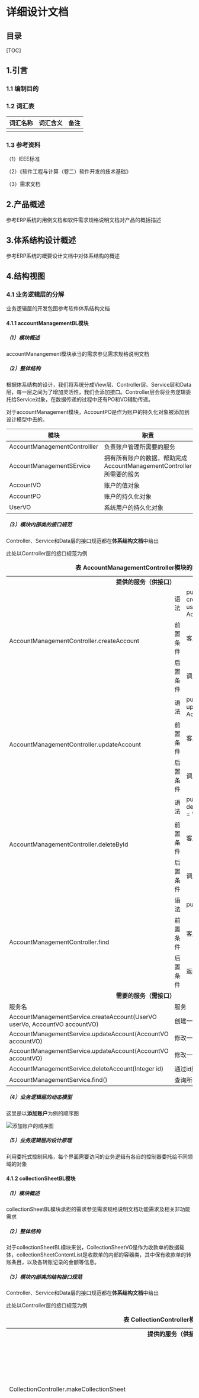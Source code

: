 # 详细设计文档

## 目录

[TOC]

## 1.引言

### 1.1 编制目的

### 1.2 词汇表

| 词汇名称 | 词汇含义 | 备注 |
| -------- | -------- | ---- |
|          |          |      |

### 1.3 参考资料

（1）IEEE标准

（2）《软件工程与计算（卷二）软件开发的技术基础》

（3）需求文档



## 2.产品概述

参考ERP系统的用例文档和软件需求规格说明文档对产品的概括描述

## 3.体系结构设计概述

参考ERP系统的概要设计文档中对体系结构的概述

## 4.结构视图

### 4.1 业务逻辑层的分解

业务逻辑层的开发包图参考软件体系结构文档

#### 4.1.1 accountManagementBL模块

##### （1）模块概述

accountManangement模块承当的需求参见需求规格说明文档

##### （2）整体结构

根据体系结构的设计，我们将系统分成View层、Controller层、Service层和Data层，每一层之间为了增加灵活性，我们会添加接口。Controller层会将业务逻辑委托给Service对象，在数据传递的过程中还有PO和VO辅助传递。

对于accountManagement模块，AccountPO是作为账户的持久化对象被添加到设计模型中去的。

| 模块                         | 职责                                                         |
| ---------------------------- | ------------------------------------------------------------ |
| AccountManagementControlller | 负责账户管理所需要的服务                                     |
| AccountManagementSErvice     | 拥有所有账户的数据，帮助完成AccountManagementController所需要的服务 |
| AccountVO                    | 账户的值对象                                                 |
| AccountPO                    | 账户的持久化对象                                             |
| UserVO                       | 系统用户的持久化对象                                         |

##### （3）模块内部类的接口规范

Controller、Service和Data层的接口规范都在**体系结构文档**中给出

此处以Controller层的接口规范为例

<table>
    <caption style="font-weight:bold">表 AccountManagementController模块的接口规范</caption>
    <tr style="text-align: center;">
    	<td colspan=3 style="font-weight:bold">提供的服务（供接口）</td>
    </tr>
    <tr>
    	<td rowspan=3>AccountManagementController.createAccount</td>
        <td>语法</td>
        <td>public Response createAccount(UserVO userVO,@RequestBody AccountVO accountVO);</td>
    </tr>
    <tr>
    	<td>前置条件</td>
        <td>客户端发送创建账户的请求</td>
    </tr>
    <tr>
    	<td>后置条件</td>
        <td>调用Service创建一个新的账户</td>
    </tr>
    <tr>
    	<td rowspan=3>AccountManagementController.updateAccount</td>
        <td>语法</td>
        <td>public Response updateAccount(@RequestBody AccountVO accountVO);
</td>
    </tr>
    <tr>
    	<td>前置条件</td>
        <td>客户端发送修改账户信息的请求</td>
    </tr>
    <tr>
    	<td>后置条件</td>
        <td>调用Service层修改该账户</td>
    </tr>
    <tr>
    	<td rowspan=3>AccountManagementController.deleteById</td>
        <td>语法</td>
        <td>public Response deleteById(@RequestParam(value = "id") int id);
</td>
    </tr>
    <tr>
    	<td>前置条件</td>
        <td>客户端发送删除账户的请求</td>
    </tr>
    <tr>
    	<td>后置条件</td>
        <td>调用Service层删除该账户</td>
    </tr>
    <tr>
    	<td rowspan=3>AccountManagementController.find</td>
        <td>语法</td>
        <td>public Response find();</td>
    </tr>
    <tr>
    	<td>前置条件</td>
        <td>客户端发送获取所有账户的请求</td>
    </tr>
    <tr>
    	<td>后置条件</td>
        <td>返回所有账户</td>
    </tr>
    <tr style="text-align: center;">
    	<td colspan=3 style="font-weight:bold">需要的服务（需接口）</td>
    </tr>
    <tr>
    	<td>服务名</td>
        <td colspan=2>服务</td>
    </tr>
    <tr>
    	<td>AccountManagementService.createAccount(UserVO userVo, AccountVO accountVO)</td>
        <td colspan=2>创建一个账户</td>
    </tr>
    <tr>
    	<td>AccountManagementService.updateAccount(AccountVO accountVO)</td>
        <td colspan=2>修改一个账户的信息</td>
    </tr>
    <tr>
    	<td>AccountManagementService.updateAccount(AccountVO accountVO)</td>
        <td colspan=2>修改一个账户的信息</td>
    </tr>
    <tr>
    	<td>AccountManagementService.deleteAccount(Integer id)</td>
        <td colspan=2>通过id删除一个账户</td>
    </tr>
    <tr>
    	<td>AccountManagementService.find()</td>
        <td colspan=2>查询所有的账户</td>
    </tr>
</table>

##### （4）业务逻辑层的动态模型

这里是以**添加账户**为例的顺序图

![添加账户的顺序图](https://seec-homework.oss-cn-shanghai.aliyuncs.com/Lab7添加账户的顺序图201250095.png)

##### （5）业务逻辑层的设计原理

利用委托式控制风格，每个界面需要访问的业务逻辑有各自的控制器委托给不同领域的对象



#### 4.1.2 collectionSheetBL模块

##### （1）模块概述

collectionSheetBL模块承担的需求参见需求规格说明文档功能需求及相关非功能需求

##### （2）整体结构

对于collectionSheetBL模块来说，CollectionSheetVO是作为收款单的数据载体，collectionSheetContentList是收款单的内部的容器类，其中保有收款单的转账条目，以及各转账记录的金额等信息。

##### （3）模块内部类的结构接口规范

Controller、Service和Data层的接口规范都在**体系结构文档**中给出

此处以Controller层的接口规范为例

<table>
    <caption style="font-weight:bold">表 CollectionController模块的接口规范</caption>
    <tr style="text-align: center;">
    	<td colspan=3 style="font-weight:bold">提供的服务（供接口）</td>
    </tr>
    <tr>
    	<td rowspan=3>CollectionController.makeCollectionSheet</td>
        <td>语法</td>
        <td>public Response makeCollectionSheet(UserVO userVO, @RequestBody CollectionSheetVO collectionSheetVO)</td>
    </tr>
    <tr>
    	<td>前置条件</td>
        <td>客户端发送创建收款单的请求</td>
    </tr>
    <tr>
    	<td>后置条件</td>
        <td>调用Service层创建一个收款单</td>
    </tr>
    <tr>
    	<td rowspan=3>CollectionController.approval</td>
        <td>语法</td>
        <td>public Response approval(@RequestParam("collectionSheetId") String collectionSheetId, @RequestParam("state") CollectionSheetState state)</td>
    </tr>
    <tr>
    	<td>前置条件</td>
        <td>客户端发送审批单据的请求，且该用户被授权</td>
    </tr>
    <tr>
    	<td>后置条件</td>
        <td>调用Service修改单据状态</td>
    </tr>
    <tr>
    	<td rowspan=3>CollectionController.showSheetByState</td>
        <td>语法</td>
        <td>public Response showSheetByState(@RequestParam(value = "state", required = false) CollectionSheetState state)</td>
    </tr>
    <tr>
    	<td>前置条件</td>
        <td>客户端发送请求获取所有该状态的收款单</td>
    </tr>
    <tr>
    	<td>后置条件</td>
        <td>调用Service查询所有该状态的单据，并返回</td>
    </tr>
    <tr>
    	<td rowspan=3>CollectionController.findBySheetId</td>
        <td>语法</td>
        <td>public Response findBySheetId(@RequestParam(value = "id") String id)</td>
    </tr>
    <tr>
    	<td>前置条件</td>
        <td>客户端发送请求获取该id对应的收款单</td>
    </tr>
    <tr>
    	<td>后置条件</td>
        <td>调用Service层查询该id对应的账户，并返回</td>
    </tr>
    <tr style="text-align: center;">
    	<td colspan=3 style="font-weight:bold">需要的服务（需接口）</td>
    </tr>
    <tr>
    	<td>服务名</td>
        <td colspan=2>服务</td>
    </tr>
    <tr>
    	<td>CollectionService.makeCollectionSheet(UserVO userVO, CollectionSheetVO collectionSheetVO)</td>
        <td colspan=2>创建一个收款单</td>
    </tr>
    <tr>
    	<td>CollectionService.getCollectionSheetByState(CollectionSheetState state)</td>
        <td colspan=2>通过单据状态获取所有收款单</td>
    </tr>
    <tr>
    	<td>CollectionService.approval(String collectionSheetId, CollectionSheetState state)</td>
        <td colspan=2>审批单据</td>
    </tr>
    <tr>
    	<td>CollectionService.getCollectionSheetById(String collectionSheetId)</td>
        <td colspan=2>通过id获取单据</td>
    </tr>
</table>

##### （4）业务逻辑层的动态模型

这里是以**创建收款单**为例的顺序图
![创建收款单顺序图](https://seec-homework.oss-cn-shanghai.aliyuncs.com/Lab7添加收款单顺序图201250095.png)

##### （5）业务逻辑层的设计原理

利用委托式控制风格，每个界面需要访问的业务逻辑由各自的控制器委托给不同领域的对象。



#### 4.1.3 paymentSheetBL模块

##### （1）模块概述

paymentSheetBL模块承担的需求参见需求规格说明文档功能需求及相关非功能需求

##### （2）整体结构

对于paymentSheetBL模块来说，PaymentSheetVO是作为收款单的数据载体，paymentSheetContentList是付款单的内部的容器类，其中保有付款单的转账条目，以及各转账记录的金额等信息。

##### （3）模块内部类的结构接口规范

Controller、Service和Data层的接口规范都在**体系结构文档**中给出

此处以Controller层的接口规范为例

<table>
    <caption style="font-weight:bold">表 PaymentController模块的接口规范</caption>
    <tr style="text-align: center;">
    	<td colspan=3 style="font-weight:bold">提供的服务（供接口）</td>
    </tr>
    <tr>
    	<td rowspan=3>PaymentController.makePaymentSheet</td>
        <td>语法</td>
        <td>public Response makePaymentSheet(UserVO userVO, @RequestBody PaymentSheetVO collectionSheetVO)</td>
    </tr>
    <tr>
    	<td>前置条件</td>
        <td>客户端发送创建付款单的请求</td>
    </tr>
    <tr>
    	<td>后置条件</td>
        <td>调用Service层创建一个付款单</td>
    </tr>
    <tr>
    	<td rowspan=3>PaymentController.approval</td>
        <td>语法</td>
        <td>public Response approval(@RequestParam("paymentSheetId") String paymentSheetId, @RequestParam("state") PaymentSheetState state)</td>
    </tr>
    <tr>
    	<td>前置条件</td>
        <td>客户端发送审批单据的请求，且该用户被授权</td>
    </tr>
    <tr>
    	<td>后置条件</td>
        <td>调用Service修改单据状态</td>
    </tr>
    <tr>
    	<td rowspan=3>PaymentController.showSheetByState</td>
        <td>语法</td>
        <td>public Response showSheetByState(@RequestParam(value = "state", required = false) PaymentSheetState state)</td>
    </tr>
    <tr>
    	<td>前置条件</td>
        <td>客户端发送请求获取所有该状态的付款单</td>
    </tr>
    <tr>
    	<td>后置条件</td>
        <td>调用Service查询所有该状态的单据，并返回</td>
    </tr>
    <tr>
    	<td rowspan=3>PaymentController.findBySheetId</td>
        <td>语法</td>
        <td>public Response findBySheetId(@RequestParam(value = "id") String id)</td>
    </tr>
    <tr>
    	<td>前置条件</td>
        <td>客户端发送请求获取该id对应的付款单</td>
    </tr>
    <tr>
    	<td>后置条件</td>
        <td>调用Service层查询该id对应的账户，并返回</td>
    </tr>
    <tr style="text-align: center;">
    	<td colspan=3 style="font-weight:bold">需要的服务（需接口）</td>
    </tr>
    <tr>
    	<td>服务名</td>
        <td colspan=2>服务</td>
    </tr>
    <tr>
    	<td>PaymentService.PaymentSheet(UserVO userVO, PaymentSheetVO paymentSheetVO)</td>
        <td colspan=2>创建一个付款单</td>
    </tr>
    <tr>
    	<td>PaymentService.getPaymentSheetByState(PaymentSheetState state)</td>
        <td colspan=2>通过单据状态获取所有付款单</td>
    </tr>
    <tr>
    	<td>PaymentService.approval(String paymentSheetId, paymentSheetState state)</td>
        <td colspan=2>审批单据</td>
    </tr>
    <tr>
    	<td>PaymentService.getPaymentSheetById(String paymentSheetId)</td>
        <td colspan=2>通过id获取单据</td>
    </tr>
</table>

##### （4）业务逻辑层的动态模型

这里是以创建付款单为例的顺序图

![创建付款单的顺序图](https://seec-homework.oss-cn-shanghai.aliyuncs.com/Lab7创建付款单的顺序图201250095.png)

##### （5）业务逻辑层的设计原理

利用委托式控制风格，每个界面需要访问的业务逻辑由各自的控制器委托给不同领域的对象。


#### 4.1.4 payrollBL模块
##### （1）模块概述

payroll模块承当的需求参见需求规格说明文档

##### （2）整体结构

根据体系结构的设计，我们将系统分成View层、Controller层、Service层和Data层，每一层之间为了增加灵活性，我们会添加接口。Controller层会将业务逻辑委托给Service对象，在数据传递的过程中还有PO和VO辅助传递。

对于payroll模块，PayrollPO是作为账户的持久化对象被添加到设计模型中去的。

| 模块                         | 职责                                                         |
| ---------------------------- | ------------------------------------------------------------ |
| PayrollController | 负责工资单管理所需要的服务                                     |
| PayrollService     | 拥有所有工资单的数据，帮助完成PayrollController所需要的服务 |
| PayrollVO                    | 工资单的值对象                                                 |
| PayrollPO                   | 工资单的持久化对象                                             |
| DetailVO                       | 工资细节的键值对                                         |
|UserVO                          |系统用户的键值对            |

##### （3）模块内部类的接口规范

Controller、Service和Data层的接口规范都在**体系结构文档**中给出

此处以Controller层的接口规范为例

<table>
    <caption style="font-weight:bold">表 PayrollController模块的接口规范</caption>
    <tr style="text-align: center;">
    	<td colspan=3 style="font-weight:bold">提供的服务（供接口）</td>
    </tr>
    <tr>
    	<td rowspan=3>PayrollController.queryAll</td>
        <td>语法</td>
        <td>public Response queryAll()</td>
    </tr>
    <tr>
    	<td>前置条件</td>
        <td>客户端发送查询全部工资单的请求</td>
    </tr>
    <tr>
    	<td>后置条件</td>
        <td>调用Service返回所有工资单</td>
    </tr>
    <tr>
    	<td rowspan=3>PayrollController.getDetail</td>
        <td>语法</td>
        <td>public Response getDetail()</td>
    </tr>
    <tr>
    	<td>前置条件</td>
        <td>客户端发送获取所有工资细节的请求</td>
    </tr>
    <tr>
    	<td>后置条件</td>
        <td>调用Service返回所有的工资细节</td>
    </tr>
    <tr>
    	<td rowspan=3>PayrollController.add</td>
        <td>语法</td>
        <td>public Response add(UserVO userVO, @RequestBody PayrollVO payrollVO)</td>
    </tr>
    <tr>
    	<td>前置条件</td>
        <td>客户端发送增加工资单的请求</td>
    </tr>
    <tr>
    	<td>后置条件</td>
        <td>调用Service向数据库中增加工资单</td>
    </tr>
    <tr>
    	<td rowspan=3>PayrollController.update</td>
        <td>语法</td>
        <td>public Response update(UserVO userVO ,@RequestBody PayrollVO payrollVO)</td>
    </tr>
    <tr>
    	<td>前置条件</td>
        <td>客户端发送更新工资单的请求</td>
    </tr>
    <tr>
    	<td>后置条件</td>
        <td>调用Service更新工资单</td>
    </tr>
    <tr style="text-align: center;">
    	<td colspan=3 style="font-weight:bold">需要的服务（需接口）</td>
    </tr>
    <tr>
    	<td>服务名</td>
        <td colspan=2>服务</td>
    </tr>
    <tr>
    	<td>PayrollService.queryAll()</td>
        <td colspan=2>返回全部工资单</td>
    </tr>
    <tr>
    	<td>PayrollService.getDetail();</td>
        <td colspan=2>返回全部工资细节</td>
    </tr>
    <tr>
    	<td>PayrollService.add(UserVO userVO, PayrollVO payrollVO)</td>
        <td colspan=2>创建一张工资单</td>
    </tr>
    <tr>
    	<td>PayrollService. update(UserVO userVO, PayrollVO payrollVO)</td>
        <td colspan=2>更新一张工资单</td>
    </tr>
</table>


##### （4）业务逻辑层的动态模型

这里是以**获取工资单细节**为例的顺序图

![获取工资单细节](https://seec-homework.oss-cn-shanghai.aliyuncs.com/201250094-工资单-获取工资细节.png)

##### （5）业务逻辑层的设计原理

利用委托式控制风格，每个界面需要访问的业务逻辑有各自的控制器委托给不同领域的对象
#### 4.1.5 SalesDetailBL模块
##### （1）模块概述

SalesDetail模块承当的需求参见需求规格说明文档

##### （2）整体结构

根据体系结构的设计，我们将系统分成View层、Controller层、Service层和Data层，每一层之间为了增加灵活性，我们会添加接口。Controller层会将业务逻辑委托给Service对象，在数据传递的过程中还有PO和VO辅助传递。

对于SalesDetail模块，SalesDetailFormPO是作为账户的持久化对象被添加到设计模型中去的。

| 模块                         | 职责                                                         |
| ---------------------------- | ------------------------------------------------------------ |
| SalesDetailController | 负责查看销售明细表所需要的服务                                     |
| SalesDetailService     | 拥有所有销售明细表的数据，帮助完成SalesDetailController所需要的服务 |
| SalesDetailFormVO                    | 销售明细表的值对象                                                 |
| SalesDetailFormPO                   | 销售明细表的持久化对象                                             |

##### （3）模块内部类的接口规范

Controller、Service和Data层的接口规范都在**体系结构文档**中给出

此处以Controller层的接口规范为例

<table>
    <caption style="font-weight:bold">表 SalesDetailController模块的接口规范</caption>
    <tr style="text-align: center;">
    	<td colspan=3 style="font-weight:bold">提供的服务（供接口）</td>
    </tr>
    <tr>
    	<td rowspan=3>SalesDetailController.query</td>
        <td>语法</td>
        <td> public Response query(@RequestParam(value = "beginDate", required = false) String beginDate, @RequestParam(value = "endDate", required = false) String endDate, @RequestParam(value = "salesman", required = false) String salesman, @PathVariable(value = "pid", required = false) String pid , @RequestParam(value = "customerId", required = false) Integer customerId)</td>
    </tr>
    <tr>
    	<td>前置条件</td>
        <td>客户端发送查询销售明细的请求</td>
    </tr>
    <tr>
    	<td>后置条件</td>
        <td>调用Service返回所有的销售明细</td>
    </tr>
    <tr>
    	<td rowspan=3>SalesDetailController.excel</td>
        <td>语法</td>
        <td>public void excel(HttpServletResponse response, @RequestBody SalesDetailVO salesDetailVO)</td>
    </tr>
    <tr>
    	<td>前置条件</td>
        <td>客户端发送导出excel的请求</td>
    </tr>
    <tr>
    	<td>后置条件</td>
        <td>调用Service生成并下载excel</td>
    </tr>
    <tr style="text-align: center;">
    	<td colspan=3 style="font-weight:bold">需要的服务（需接口）</td>
    </tr>
    <tr>
    	<td>服务名</td>
        <td colspan=2>服务</td>
    </tr>
    <tr>
    	<td>SalesDetailService.indSalesDetail(Date beginDate, Date endDate, String salesman, String pid, Integer customerId)</td>
        <td colspan=2>返回全部销售明细</td>
    </tr>
    <tr>
    	<td>SalesDetailService.salesDetailExcel(Date beginDate, Date endDate, String salesman, String pid, Integer customerId)</td>
        <td colspan=2>生成销售明细excel表格</td>
    </tr>
</table>


##### （4）业务逻辑层的动态模型

这里是以**获取销售明细**为例的顺序图

![获取销售明细](https://seec-homework.oss-cn-shanghai.aliyuncs.com/201250094-查看销售情况-获取销售情况.png)

##### （5）业务逻辑层的设计原理

利用委托式控制风格，每个界面需要访问的业务逻辑有各自的控制器委托给不同领域的对象


#### 4.1.6 BusinessHistoryBL模块
##### （1）模块概述

BusinessHistory模块承当的需求参见需求规格说明文档

##### （2）整体结构

根据体系结构的设计，我们将系统分成View层、Controller层、Service层和Data层，每一层之间为了增加灵活性，我们会添加接口。Controller层会将业务逻辑委托给Service对象，在数据传递的过程中还有PO和VO辅助传递。


| 模块                         | 职责                                                         |
| ---------------------------- | ------------------------------------------------------------ |
| BusinessHistoryController | 负责查看销售历程表所需要的服务                                     |
| BusinessHistoryService     | 拥有所有经营历程表的数据，帮助完成BusinessHistoryController所需要的服务 |
| DownloadVO                    | 下载参数的值对象                                                 |

##### （3）模块内部类的接口规范

Controller、Service和Data层的接口规范都在**体系结构文档**中给出

此处以Controller层的接口规范为例

<table>
    <caption style="font-weight:bold">表 BusinessesHistoryController模块的接口规范</caption>
    <tr style="text-align: center;">
    	<td colspan=3 style="font-weight:bold">提供的服务（供接口）</td>
    </tr>
    <tr>
    	<td rowspan=3>BusinessesHistoryController.downloadSheetExcel</td>
        <td>语法</td>
        <td>public void downloadSheetExcel(HttpServletResponse response, @RequestBody DownloadVO downloadVO)</td>
    </tr>
    <tr>
    	<td>前置条件</td>
        <td>客户端发送导出excel的请求</td>
    </tr>
    <tr>
    	<td>后置条件</td>
        <td>调用Service生成并下载excel</td>
    </tr>
    <tr style="text-align: center;">
    	<td colspan=3 style="font-weight:bold">需要的服务（需接口）</td>
    </tr>
    <tr>
    	<td>服务名</td>
        <td colspan=2>服务</td>
    </tr>
    <tr>
    	<td>BusinessesHistoryService.downloadSaleSheet(Date beginDate, Date endDate, Integer customer, String salesMan)</td>
        <td colspan=2>返回销售单excel</td>
    </tr>
    <tr>
    	<td>BusinessesHistoryService.downloadSaleReturnsSheet(Date beginDate, Date endDate, Integer customer, String salesMan)</td>
        <td colspan=2>返回销售退货单excel</td>
    </tr>
    <tr>
    	<td>BusinessesHistoryService.downloadPurchaseSheet(Date beginDate, Date endDate, Integer customer)</td>
        <td colspan=2>返回进货单excel</td>
    </tr>
    <tr>
    	<td>BusinessesHistoryService.downloadPurchaseReturnsSheet(Date beginDate, Date endDate)</td>
        <td colspan=2>返回进货退货单excel</td>
    </tr>
    <tr>
    	<td>BusinessesHistoryService.downloadPaymentSheet(Date beginDate, Date endDate)</td>
        <td colspan=2>返回付款单excel</td>
    </tr>
    <tr>
    	<td>BusinessesHistoryService.downloadCollectionSheet(Date beginDate, Date endDate)</td>
        <td colspan=2>返回收款单excel</td>
    </tr>
    <tr>
    	<td>BusinessesHistoryService.downloadPayroll(Date beginDate, Date endDate)</td>
        <td colspan=2>返回工资单excel</td>
    </tr>
</table>


##### （4）业务逻辑层的动态模型

这里是以**导出excel**为例的顺序图

![导出excel](https://seec-homework.oss-cn-shanghai.aliyuncs.com/201250094-查看销售历程-导出excel.png)

##### （5）业务逻辑层的设计原理

利用委托式控制风格，每个界面需要访问的业务逻辑有各自的控制器委托给不同领域的对象

#### 4.1.7 OperationBL模块
##### （1）模块概述

Operation模块承当的需求参见需求规格说明文档

##### （2）整体结构

根据体系结构的设计，我们将系统分成View层、Controller层、Service层和Data层，每一层之间为了增加灵活性，我们会添加接口。Controller层会将业务逻辑委托给Service对象，在数据传递的过程中还有PO和VO辅助传递。


| 模块                         | 职责                                                         |
| ---------------------------- | ------------------------------------------------------------ |
| OperationController | 负责查看经营情况表所需要的服务                                     |
| OperationService     | 拥有所有经营情况表的数据，帮助完成OperationController所需要的服务 |
| DownloadVO                    | 下载参数的值对象                                                 |

##### （3）模块内部类的接口规范

Controller、Service的接口规范都在**体系结构文档**中给出

此处以Controller层的接口规范为例

<table>
    <caption style="font-weight:bold">表 OperationController模块的接口规范</caption>
    <tr style="text-align: center;">
    	<td colspan=3 style="font-weight:bold">提供的服务（供接口）</td>
    </tr>
    <tr>
    	<td rowspan=3>OperationController.query</td>
        <td>语法</td>
        <td>public Response get(@RequestParam(value = "beginDate", required = false) String beginDate, @RequestParam(value="endDate", required = false) String endDate)</td>
    </tr>
    <tr>
    	<td>前置条件</td>
        <td>客户端发送查询经营情况请求</td>
    </tr>
    <tr>
    	<td>后置条件</td>
        <td>调用Service返回经营情况</td>
    </tr>
    <tr style="text-align: center;">
    	<td colspan=3 style="font-weight:bold">需要的服务（需接口）</td>
    </tr>
        <tr>
    	<td rowspan=3>OperationController.excel</td>
        <td>语法</td>
        <td> public void excel(HttpServletResponse response, @RequestBody DownloadVO downloadVO)</td>
    </tr>
    <tr>
    	<td>前置条件</td>
        <td>客户端发送导出经营情况请求</td>
    </tr>
    <tr>
    	<td>后置条件</td>
        <td>调用Service下载经营情况表</td>
    </tr>
    <tr style="text-align: center;">
    	<td colspan=3 style="font-weight:bold">需要的服务（需接口）</td>
    </tr>
    <tr>
    	<td>服务名</td>
        <td colspan=2>服务</td>
    </tr>
    <tr>
    	<td>OperationService.getOpertion(Date beginDate, Date endDate)</td>
        <td colspan=2>返回销售明细表</td>
    </tr>
    <tr>
    	<td>OperationService.getExcel(Date beginDate, Date endDate)</td>
        <td colspan=2>返回销售明细表excel</td>
    </tr>
</table>


##### （4）业务逻辑层的动态模型

这里是以**获取经营情况**为例的顺序图

![获取销售情况](https://seec-homework.oss-cn-shanghai.aliyuncs.com/201250094-查看销售情况-获取销售情况.png)

##### （5）业务逻辑层的设计原理

利用委托式控制风格，每个界面需要访问的业务逻辑有各自的控制器委托给不同领域的对象


#### 4.1.9 employeeManagementBL模块

##### （1）模块概述

employeeManangement模块承当的需求参见需求规格说明文档

##### （2）整体结构

根据体系结构的设计，我们将系统分成View层、Controller层、Service层和Data层，每一层之间为了增加灵活性，我们会添加接口。Controller层会将业务逻辑委托给Service对象，在数据传递的过程中还有PO和VO辅助传递。

对于employeeManagement模块，employeePO是作为账户的持久化对象被添加到设计模型中去的。

| 模块                         | 职责                                                         |
| ---------------------------- | ------------------------------------------------------------ |
| EmployeeManagementControlller | 负责员工管理所需要的服务                                     |
| EmployeeManagementService     | 拥有所有员工的数据，帮助完成EmployeeManagementController所需要的服务 |
| EmployeeVO                    | 员工的值对象                                                 |
| EmployeePO                    | 员工的持久化对象                                             |

##### （3）模块内部类的接口规范

Controller、Service和Data层的接口规范都在**体系结构文档**中给出

此处以Controller层的接口规范为例

<table>
    <caption style="font-weight:bold">表 EmployeeManagementController模块的接口规范</caption>
    <tr style="text-align: center;">
        <td colspan=3 style="font-weight:bold">提供的服务（供接口）</td>
    </tr>
    <tr>
        <td rowspan=3>EmployeeManagementController.createEmployee</td>
        <td>语法</td>
        <td>public Response createEmployee(@RequestBody EmployeeVO employeeVO);</td>
    </tr>
    <tr>
        <td>前置条件</td>
        <td>客户端发送创建员工的请求</td>
    </tr>
    <tr>
        <td>后置条件</td>
        <td>调用Service创建一个新的员工</td>
    </tr>
    <tr>
        <td rowspan=3>EmployeeManagementController.updateEmployee</td>
        <td>语法</td>
        <td>public Response updateEmployee(@RequestBody EmployeeVO employeeVO);
</td>
    </tr>
    <tr>
        <td>前置条件</td>
        <td>客户端发送修改员工信息的请求</td>
    </tr>
    <tr>
        <td>后置条件</td>
        <td>调用Service层修改该员工信息</td>
    </tr>
    <tr>
        <td rowspan=3>EmployeeManagementController.deleteEmployee</td>
        <td>语法</td>
        <td>public Response deleteEmployee(@RequestParam Integer id);
</td>
    </tr>
    <tr>
        <td>前置条件</td>
        <td>客户端发送删除员工的请求</td>
    </tr>
    <tr>
        <td>后置条件</td>
        <td>调用Service层删除该员工</td>
    </tr>
    <tr>
        <td rowspan=3>EmployeeManagementController.queryAllEmployee</td>
        <td>语法</td>
        <td>public Response queryAllEmployee();</td>
    </tr>
    <tr>
        <td>前置条件</td>
        <td>客户端发送获取所有员工的请求</td>
    </tr>
    <tr>
        <td>后置条件</td>
        <td>返回所有员工</td>
    </tr>
    <tr style="text-align: center;">
        <td colspan=3 style="font-weight:bold">需要的服务（需接口）</td>
    </tr>
    <tr>
        <td>服务名</td>
        <td colspan=2>服务</td>
    </tr>
    <tr>
        <td>EmployeeManagementService.createEmployee(EmployeeVO employeeVO)</td>
        <td colspan=2>创建一个员工</td>
    </tr>
    <tr>
        <td>EmployeeManagementService.updateAccount(AccountVO accountVO)</td>
        <td colspan=2>修改一个员工的信息</td>
    </tr>
    <tr>
        <td>EmployeeManagementService.deleteEmployee(Integer empId)</td>
        <td colspan=2>通过id删除一个员工</td>
    </tr>
    <tr>
        <td>AccountManagementService.getAllEmployees()</td>
        <td colspan=2>查询所有的员工</td>
    </tr>
</table>

##### （4）业务逻辑层的动态模型

这里是以**添加员工**为例的顺序图

![添加员工的顺序图](https://seec-homework.oss-cn-shanghai.aliyuncs.com/lab7添加员工的顺序图_201250096.png)

##### （5）业务逻辑层的设计原理

利用委托式控制风格，每个界面需要访问的业务逻辑有各自的控制器委托给不同领域的对象




#### 4.1.10 postManagementBL模块

##### （1）模块概述

postManangement模块承当的需求参见需求规格说明文档

##### （2）整体结构

根据体系结构的设计，我们将系统分成View层、Controller层、Service层和Data层，每一层之间为了增加灵活性，我们会添加接口。Controller层会将业务逻辑委托给Service对象，在数据传递的过程中还有PO和VO辅助传递。

对于postManagement模块，postPO是作为账户的持久化对象被添加到设计模型中去的。

| 模块                         | 职责                                                         |
| ---------------------------- | ------------------------------------------------------------ |
| PostControlller | 负责岗位管理所需要的服务                                     |
| PostService     | 拥有所有岗位的数据，帮助完成PostController所需要的服务 |
| PostVO                    | 岗位的值对象                                                 |
| PostPO                    | 岗位的持久化对象                                             |

##### （3）模块内部类的接口规范

Controller、Service和Data层的接口规范都在**体系结构文档**中给出

此处以Controller层的接口规范为例

<table>
    <caption style="font-weight:bold">表 PostController模块的接口规范</caption>
    <tr style="text-align: center;">
        <td colspan=3 style="font-weight:bold">提供的服务（供接口）</td>
    </tr>
    <tr>
        <td rowspan=3>PostController.createPost</td>
        <td>语法</td>
        <td>public Response createPost(@RequestBody PostVO postVO);</td>
    </tr>
    <tr>
        <td>前置条件</td>
        <td>客户端发送创建岗位的请求</td>
    </tr>
    <tr>
        <td>后置条件</td>
        <td>调用Service创建一个新的岗位</td>
    </tr>
    <tr>
        <td rowspan=3>PostController.updatePost</td>
        <td>语法</td>
        <td>public Response updatePost(@RequestBody PostVO postVO);
</td>
    </tr>
    <tr>
        <td>前置条件</td>
        <td>客户端发送修改岗位信息的请求</td>
    </tr>
    <tr>
        <td>后置条件</td>
        <td>调用Service层修改该岗位信息</td>
    </tr>
    <tr>
        <td rowspan=3>PostController.deletePost</td>
        <td>语法</td>
        <td>public Response deletePost(@RequestParam Integer id);
</td>
    </tr>
    <tr>
        <td>前置条件</td>
        <td>客户端发送删除岗位的请求</td>
    </tr>
    <tr>
        <td>后置条件</td>
        <td>调用Service层删除该岗位</td>
    </tr>
    <tr>
        <td rowspan=3>EmployeeManagementController.queryAllPost</td>
        <td>语法</td>
        <td>public Response queryAllPost();</td>
    </tr>
    <tr>
        <td>前置条件</td>
        <td>客户端发送获取所有岗位的请求</td>
    </tr>
    <tr>
        <td>后置条件</td>
        <td>返回所有岗位信息</td>
    </tr>
    <tr style="text-align: center;">
        <td colspan=3 style="font-weight:bold">需要的服务（需接口）</td>
    </tr>
    <tr>
        <td>服务名</td>
        <td colspan=2>服务</td>
    </tr>
    <tr>
        <td>PostService.createPost(PostVO postVO)</td>
        <td colspan=2>创建一个岗位</td>
    </tr>
    <tr>
        <td>PostService.updatePost(PostVO postVO)</td>
        <td colspan=2>修改一个岗位的信息</td>
    </tr>
    <tr>
        <td>PostService.deletePost(Integer id)</td>
        <td colspan=2>通过id删除一个岗位</td>
    </tr>
    <tr>
        <td>PostService.findAllPosts()</td>
        <td colspan=2>查询所有的岗位</td>
    </tr>
</table>

##### （4）业务逻辑层的动态模型

这里是以**添加岗位**为例的顺序图

![添加岗位的顺序图](https://seec-homework.oss-cn-shanghai.aliyuncs.com/lab7添加岗位的顺序图_201250096.png)

##### （5）业务逻辑层的设计原理

利用委托式控制风格，每个界面需要访问的业务逻辑有各自的控制器委托给不同领域的对象


#### 4.1.11 PushMoneyManagementBL模块

##### （1）模块概述

pushMoneyManangement模块承当的需求参见需求规格说明文档

##### （2）整体结构

根据体系结构的设计，我们将系统分成View层、Controller层、Service层和Data层，每一层之间为了增加灵活性，我们会添加接口。Controller层会将业务逻辑委托给Service对象，在数据传递的过程中还有PO和VO辅助传递。

对于pushMoneyManagement模块，PushMoneyPO是作为账户的持久化对象被添加到设计模型中去的。

| 模块                         | 职责                                                         |
| ---------------------------- | ------------------------------------------------------------ |
| PushMoneyControlller | 负责提成管理所需要的服务                                     |
| PushMoneyService     | 拥有所有提成的数据，帮助完成PushMoneyController所需要的服务 |
| PushMoneyVO                    | 提成的值对象                                                 |
| PushMoneyPO                    | 提成的持久化对象                                             |

##### （3）模块内部类的接口规范

Controller、Service和Data层的接口规范都在**体系结构文档**中给出

此处以Controller层的接口规范为例

<table>
    <caption style="font-weight:bold">表 PushMoneyController模块的接口规范</caption>
    <tr style="text-align: center;">
        <td colspan=3 style="font-weight:bold">提供的服务（供接口）</td>
    </tr>
    <tr>
        <td rowspan=3>PushMoneyController.createPushMoney</td>
        <td>语法</td>
        <td>public Response createPushMoneyInfo(@RequestBody PushMoneyVO pushMoneyVO);</td>
    </tr>
    <tr>
        <td>前置条件</td>
        <td>客户端发送创建提成的请求</td>
    </tr>
    <tr>
        <td>后置条件</td>
        <td>调用Service创建一个新的提成项</td>
    </tr>
    <tr>
        <td rowspan=3>PushMoneyController.updatePushMoney</td>
        <td>语法</td>
        <td>public Response updatePushMoneyInfo(@RequestBody PushMoneyVO pushMoneyVO);
</td>
    </tr>
    <tr>
        <td>前置条件</td>
        <td>客户端发送修改提成信息的请求</td>
    </tr>
    <tr>
        <td>后置条件</td>
        <td>调用Service层修改该提成信息</td>
    </tr>
    <tr>
        <td rowspan=3>PushMoneyController.deletePushMoney</td>
        <td>语法</td>
        <td>public Response deletePushMoneyInfo(@RequestParam Integer id);
</td>
    </tr>
    <tr>
        <td>前置条件</td>
        <td>客户端发送删除提成的请求</td>
    </tr>
    <tr>
        <td>后置条件</td>
        <td>调用Service层删除该提成</td>
    </tr>
    <tr>
        <td rowspan=3>EmployeeManagementController.findPushMoneyInfo</td>
        <td>语法</td>
        <td>public Response findPushMoneyInfo();</td>
    </tr>
    <tr>
        <td>前置条件</td>
        <td>客户端发送获取所有提成的请求</td>
    </tr>
    <tr>
        <td>后置条件</td>
        <td>返回所有提成信息</td>
    </tr>
    <tr style="text-align: center;">
        <td colspan=3 style="font-weight:bold">需要的服务（需接口）</td>
    </tr>
    <tr>
        <td>服务名</td>
        <td colspan=2>服务</td>
    </tr>
    <tr>
        <td>PushMoneyService.createPushMoney(PushMoneyVO pushMoneyVO)</td>
        <td colspan=2>创建一个提成</td>
    </tr>
    <tr>
        <td>PushMoneyService.updatePushMoney(PushMoneyVO pushMoneyVO)</td>
        <td colspan=2>修改一个提成的信息</td>
    </tr>
    <tr>
        <td>PushMoenyService.deletePushMoneyById(Integer id)</td>
        <td colspan=2>通过id删除一个提成</td>
    </tr>
    <tr>
        <td>PushMoneyService.findAllPushMoney()</td>
        <td colspan=2>查询所有的提成</td>
    </tr>
</table>

##### （4）业务逻辑层的动态模型

这里是以**更新提成**为例的顺序图

![更新岗位的顺序图](https://seec-homework.oss-cn-shanghai.aliyuncs.com/lab7更新提成的顺序图_201250096.png)

##### （5）业务逻辑层的设计原理

利用委托式控制风格，每个界面需要访问的业务逻辑有各自的控制器委托给不同领域的对象

#### 4.1.12 AttendanceRecordManagementBL模块

##### （1）模块概述

AttendanceRecordManangement模块承当的需求参见需求规格说明文档

##### （2）整体结构

根据体系结构的设计，我们将系统分成View层、Controller层、Service层和Data层，每一层之间为了增加灵活性，我们会添加接口。Controller层会将业务逻辑委托给Service对象，在数据传递的过程中还有PO和VO辅助传递。

对于AttendanceRecordManagement模块，AttendanceRecordPO是作为账户的持久化对象被添加到设计模型中去的。

| 模块                         | 职责                                                         |
| ---------------------------- | ------------------------------------------------------------ |
| AttendanceRecordControlller | 负责提成管理所需要的服务                                     |
| AttendanceRecordService     | 拥有所有提成的数据，帮助完成PushMoneyController所需要的服务 |
| AttendanceRecordVO                    | 提成的值对象                                                 |
| AttendanceRecordPO                    | 提成的持久化对象                                             |

##### （3）模块内部类的接口规范

Controller、Service和Data层的接口规范都在**体系结构文档**中给出

此处以Controller层的接口规范为例

<table>
    <caption style="font-weight:bold">表 AttendanceRecordController模块的接口规范</caption>
    <tr style="text-align: center;">
        <td colspan=3 style="font-weight:bold">提供的服务（供接口）</td>
    </tr>
    <tr>
        <td rowspan=3>AttendanceRecordController.createRecord</td>
        <td>语法</td>
        <td>public Response createRecord(@RequestBody AttendanceRecordVO attendanceRecordVO);
</td>
    </tr>
    <tr>
        <td>前置条件</td>
        <td>客户端发送打卡请求</td>
    </tr>
    <tr>
        <td>后置条件</td>
        <td>调用Service层进行打卡</td>
    </tr>
    <tr>
        <td rowspan=3>AttendanceRecordController.queryById</td>
        <td>语法</td>
        <td>public Response queryById(@RequestParam Integer id);</td>
    </tr>
    <tr>
        <td>前置条件</td>
        <td>客户端发送获取某员工所有打卡记录的请求</td>
    </tr>
    <tr>
        <td>后置条件</td>
        <td>返回所有打卡记录</td>
    </tr>
    <tr style="text-align: center;">
        <td colspan=3 style="font-weight:bold">需要的服务（需接口）</td>
    </tr>
    <tr>
        <td>服务名</td>
        <td colspan=2>服务</td>
    </tr>
    <tr>
        <td>AttendanceRecordService.createAttendanceRecord(AttendanceRecordVO attendanceRecordVO)</td>
        <td colspan=2>创建一个新的打卡记录</td>
    </tr>
    <tr>
        <td>AttendanceRecordService.findById(Integer id)</td>
        <td colspan=2>查询某员工的所有打卡记录</td>
    </tr>
</table>

##### （4）业务逻辑层的动态模型

这里是以**员工打卡**为例的顺序图

![员工打卡的顺序图](https://seec-homework.oss-cn-shanghai.aliyuncs.com/lab7员工打卡的顺序图_201250096.png)

##### （5）业务逻辑层的设计原理

利用委托式控制风格，每个界面需要访问的业务逻辑有各自的控制器委托给不同领域的对象

#### 4.1.13 promotionStrategyBL模块

##### （1）模块概述

promotionStrategyBL模块承担的需求参见需求规格说明文档功能需求及相关非功能需求

##### （2）整体结构

对于promotionStrategyBL模块来说，PromotionVO是作为促销策略表的数据载体，PromotionContentVO是促销策略表的内部的容器类，其中保有促销策略的名字、等级、折扣等信息。

##### （3）模块内部类的结构接口规范

Controller、Service和Data层的接口规范都在**体系结构文档**中给出

此处以Controller层的接口规范为例

<table>
    <caption style="font-weight:bold">表 PromotionController层的接口规范</caption>
    <tr style="text-align: center;">
    	<td colspan=3 style="font-weight:bold">提供的服务（供接口）</td>
    </tr>
    <tr>
    	<td rowspan=3>PromotionController.add()</td>
        <td>语法</td>
        <td>public Response add(@RequestBody PromotionContentVO promotionContentVO)
</td>
    </tr>
    <tr>
    	<td>前置条件</td>
        <td>客户端发送创建促销策略的请求</td>
    </tr>
    <tr>
    	<td>后置条件</td>
        <td>调用Service层创建一个促销策略</td>
    </tr>
    <tr>
    	<td rowspan=3>PromotionController.delete()</td>
        <td>语法</td>
        <td>public Response delete(@RequestParam(value = "id") Integer id)</td>
    </tr>
    <tr>
    	<td>前置条件</td>
        <td>客户端发送删除促销策略的请求</td>
    </tr>
    <tr>
    	<td>后置条件</td>
        <td>调用Service层删除该id对应的促销策略</td>
    </tr>
    <tr>
    	<td rowspan=3>PromotionController.show()</td>
        <td>语法</td>
        <td>public Response show()</td>
    </tr>
    <tr>
    	<td>前置条件</td>
        <td>客户端发送请求获取所有的促销策略</td>
    </tr>
    <tr>
    	<td>后置条件</td>
        <td>调用Service层查询所有促销策略，并返回</td>
    </tr>
    <tr>
    	<td rowspan=3>PromotionController.showValid()</td>
        <td>语法</td>
        <td>public Response showValid()</td>
    </tr>
    <tr>
    	<td>前置条件</td>
        <td>客户端发送请求获取所有有效时间内的促销策略</td>
    </tr>
    <tr>
    	<td>后置条件</td>
        <td>调用Service层查询所有有效时间内的促销策略，并返回</td>
    </tr>
    <tr style="text-align: center;">
    	<td colspan=3 style="font-weight:bold">需要的服务（需接口）</td>
    </tr>
    <tr>
    	<td>服务名</td>
        <td colspan=2>服务</td>
    </tr>
    <tr>
    	<td>PromotionStrategyService.add(PromotionContentVO promotionContentVO)</td>
        <td colspan=2>创建一个促销策略</td>
    </tr>
    <tr>
    	<td>PromotionStrategyService.del(Integer id)</td>
        <td colspan=2>根据id删除促销策略</td>
    </tr>
    <tr>
    	<td>PromotionStrategyService.getAllValid()</td>
        <td colspan=2>获取所有有效时间内的促销策略</td>
    </tr>
    <tr>
    	<td>PromotionStrategyService.getAll()</td>
        <td colspan=2>获取所有的促销策略</td>
    </tr>
</table>


##### （4）业务逻辑层的动态模型

这里是以添加促销策略为例的顺序图

![创建促销策略的顺序图](https://seec-homework.oss-cn-shanghai.aliyuncs.com/添加促销策略的顺序图201250097.png)

##### （5）业务逻辑层的设计原理

利用委托式控制风格，每个界面需要访问的业务逻辑由各自的控制器委托给不同领域的对象。


## 5.依赖视图

客户端包图

![详细设计客户端开发包图2](https://seec-homework.oss-cn-shanghai.aliyuncs.com/Lab7详细设计客户端开发包图201250095.png)



服务端包图

![服务端开发包图](https://seec-homework.oss-cn-shanghai.aliyuncs.com/服务端开发包图201250095.png)